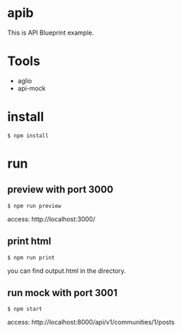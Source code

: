 # apib

This is API Blueprint example.

# Tools
* aglio
* api-mock

# install

```
$ npm install
```

# run

## preview with port 3000
```
$ npm run preview
```

access: http://localhost:3000/

## print html
```
$ npm run print
```

you can find output.html in the directory.

## run mock with port 3001
```
$ npm start
```

access: http://localhost:8000/api/v1/communities/1/posts
